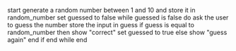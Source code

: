 start
generate a random number between 1 and 10 and store it in random_number
set guessed to false
while guessed is false do
ask the user to guess the number
store the input in guess
if guess is equal to random_number then
show "correct"
set guessed to true
else
show "guess again"
end if
end while
end
